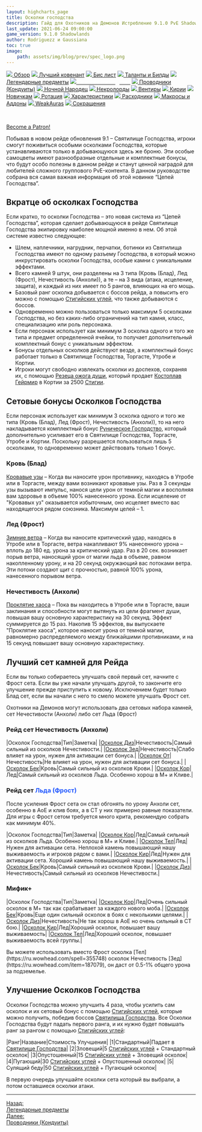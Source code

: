 ```yaml
---
layout: highcharts_page
title: Осколки господства
description: Гайд для Охотников на Демонов Истребление 9.1.0 PvE Shadowlands
last_update: 2021-06-24 09:00:00
game_version: 9.1.0 Shadowlands 
author: Rodriguezz и Gaussiana
toc: true
image:
    path: assets/img/blog/prev/spec_logo.png
---
```


<div id="smooth-nav-outer">

<a href="{{ site.url }}/guide/havoc/overview.html"><img src="https://wow.zamimg.com/images/wow/icons/medium/inv_misc_spyglass_02.jpg"> Обзор</a>
<a href="{{ site.url }}/guide/havoc/best-covenant-shadowlands.html"><img src="https://wow.zamimg.com/images/wow/icons/medium/achievement_mythicdungeons_shadowlands.jpg"> Лучший ковенант</a>
<a href="{{ site.url }}/guide/havoc/gear.html"><img src="https://wow.zamimg.com/images/wow/icons/medium/inv_chest_chain_03.jpg"> Бис лист</a>
<a href="{{ site.url }}/guide/havoc/talent-builds.html"><img src="https://wow.zamimg.com/images/wow/icons/medium/ability_marksmanship.jpg"> Таланты и Билды</a>
<a href="{{ site.url }}/guide/havoc/legendaries-shadowlands.html"><img src="https://wow.zamimg.com/images/wow/icons/medium/runesmith_icon.jpg"> Легендарные предметы</a>
<a href="{{ site.url }}/guide/havoc/domination-set-bonuses.html"><img src="https://wow.zamimg.com/images/wow/icons/medium/wow_token01.jpg"><span style="color: white;"> Осколки господства</span></a>
<a href="{{ site.url }}/guide/havoc/conduits-shadowlands.html"><img src="https://wow.zamimg.com/images/wow/icons/medium/ability_rogue_rollthebones02.jpg"> Проводники (Кондуиты)</a>
<a href="{{ site.url }}/guide/havoc/night-fae.html"><img src="https://wow.zamimg.com/images/wow/icons/medium/ui_sigil_nightfae.jpg"> Ночной Народец</a>
<a href="{{ site.url }}/guide/havoc/necrolord.html"><img src="https://wow.zamimg.com/images/wow/icons/medium/ui_sigil_necrolord.jpg"> Некролорды</a>
<a href="{{ site.url }}/guide/havoc/venthyr.html"><img src="https://wow.zamimg.com/images/wow/icons/medium/ui_sigil_venthyr.jpg"> Вентиры</a>
<a href="{{ site.url }}/guide/havoc/kyrian.html"><img src="https://wow.zamimg.com/images/wow/icons/medium/ui_sigil_kyrian.jpg"> Кирии</a>
<a href="{{ site.url }}/guide/havoc/beginners.html"><img src="https://wow.zamimg.com/images/wow/icons/medium/spell_lifegivingseed.jpg"> Новичкам</a>
<a href="{{ site.url }}/guide/havoc/rotation-priority.html"><img src="https://wow.zamimg.com/images/wow/icons/medium/spell_mekkatorque_bot_bluegear.jpg"> Ротация</a>
<a href="{{ site.url }}/guide/havoc/stats.html"><img src="https://wow.zamimg.com/images/wow/icons/medium/inv_inscription_80_warscroll_intellect.jpg"> Характеристики</a>
<a href="{{ site.url }}/guide/havoc/consumables.html"><img src="https://wow.zamimg.com/images/wow/icons/medium/inv_potion_92.jpg"> Расходники</a>
<a href="{{ site.url }}/guide/havoc/macros-addons.html"><img src="https://wow.zamimg.com/images/wow/icons/medium/inv_eng_gearspringparts.jpg"> Макросы и Аддоны</a>
<a href="{{ site.url }}/guide/havoc/weakauras.html"><img src="https://wow.zamimg.com/images/wow/icons/medium/spell_holy_auramastery.jpg"> WeakAuras</a>
<a href="{{ site.url }}/guide/havoc/common-terms.html"><img src="https://wow.zamimg.com/images/wow/icons/medium/ui_chat.jpg"> Сокращения</a>
</div>
<br>

<a href="https://www.patreon.com/bePatron?u=43917749"  data-patreon-widget-type="become-patron-button">Become a Patron!</a><script async src="https://c6.patreon.com/becomePatronButton.bundle.js"></script>

Побывав в новом рейде обновления 9.1 – Святилище Господства, игроки смогут поживиться особыми осколками Господства, которые устанавливаются только в добывающуюся здесь же броню. 
Эти особые самоцветы имеют разнообразные отдельные и комплектные бонусы, что будут особо полезны в данном рейде и станут ценной наградой для любителей сложного группового PvE-контента. 
В данном руководстве собрана вся самая важная информация об этой новинке “Цепей Господства”.

## Вкратце об осколках Господства

Если кратко, то осколки Господства – это новая система из “Цепей Господства”, которая сделает добывающуюся в рейде Святилище Господства экипировку наиболее мощной именно в нем. Об этой системе известно следующее:

* Шлем, наплечники, нагрудник, перчатки, ботинки из Святилища Господства имеют по одному разъему Господства, 
в который можно инкрустировать осколки Господства, особые камни с уникальными эффектами.
* Всего камней 9 штук, они разделены на 3 типа (<span class="c6">Кровь (Блад)</span>, <span class="c7">Лед (Фрост)</span>, <span class="r3">Нечестивость (Анхоли)</span>), а те – на 3 вида (атака, исцеление, защита), и каждый из них имеет по 5 рангов, влияющих на его мощь.
* Базовый ранг осколка добывается с боссов рейда, а повысить его можно с помощью [Стигийских углей](https://ru.wowhead.com/item=186599), что также добываются с боссов.
* Одновременно можно пользоваться только максимум 5 осколками Господства, но без каких-либо ограничений на тип камня, класс, специализацию или роль персонажа.
* Если персонаж использует как минимум 3 осколка одного и того же типа и предмет определенной ячейки, то получает дополнительный комплектный бонус с уникальным эффектом.
* Бонусы отдельных осколков действуют везде, а комплектный бонус работает только в Святилище Господства, Торгасте, Утробе и Кортии.
* Игроки могут свободно извлекать осколки из доспехов, сохраняя их, с помощью [Резеца ожога души](https://ru.wowhead.com/item=187532), который продает [Костоплав Гейрмир](https://ru.wowhead.com/npc=179214) в Кортии за 2500 [Стигии](https://ru.wowhead.com/currency=1767).

## Сетовые бонусы Осколков Господства

Если персонаж использует как минимум 3 осколка одного и того же типа (<span class="c6">Кровь (Блад)</span>, <span class="c7">Лед (Фрост)</span>, <span class="r3">Нечестивость (Анхоли)</span>), то на него накладывается комплектный бонус [Руническое Господство](https://ru.wowhead.com/spell=355752/), 
который дополнительно усиливает его в Святилище Господства, Торгасте, Утробе и Кортии. Поскольку разрешается пользоваться лишь 5 осколками, то одновременно может действовать только 1 бонус.


### <span class="c6">Кровь (Блад)</span>

[Кровавые узы](https://ru.wowhead.com/spell=355804/) – Когда вы наносите урон противнику, находясь в Утробе или в Торгасте, между вами возникают кровавые узы. Раз в 3 секунды узы вызывают импульс, нанося цели 
урон от темной магии и восполняя вам здоровье в объеме 100% нанесенного урона. Если исцеление от "Кровавых уз" оказывается избыточным, оно исцеляет вместо вас находящегося рядом союзника. Максимум целей – 1.

### <span class="c7">Лед (Фрост)</span>

[Зимние ветра](https://ru.wowhead.com/spell=355735/) – Когда вы наносите критический удар, находясь в Утробе или в Торгасте, 
ветра накапливают 9% нанесенного урона – вплоть до 180 ед. урона за критический удар. Раз в 20 сек. возникает порыв ветра, наносящий урон от магии льда в объеме, равном накопленному урону, и на 20 секунд 
окружающий вас потоками ветра. Эти потоки создают щит с прочностью, равной 100% урона, нанесенного порывом ветра.

### <span class="r3">Нечестивость (Анхоли)</span>

[Проклятие хаоса](https://ru.wowhead.com/spell=355829/) – Пока вы находитесь в Утробе или в Торгасте, ваши заклинания и способности могут вытянуть из цели фрагмент души, повышая вашу основную характеристику на 30 секунд. 
Эффект суммируется до 15 раз. Накопив 15 эффектов, вы выпускаете "Проклятие хаоса", которое наносит урона от темной магии, равномерно распределяемого между ближайшими противниками, и на 15 секунд 
повышает вашу основную характеристику.

## Лучший сет камней для Рейда

<p class="tanknotes-section-success" markdown="1">
Если вы только собираетесь улучшать свой первый сет, начните с Фрост сета. Если вы уже начали улучшать другой, то закончите его улучшение прежде приступить к новому. Исключением будет только Блад сет, если вы начали с него то смело можете улучшать Фрост сет.
</p>


Охотники на Демонов могут использовать два сетовых набора камней, сет <span class="r3">Нечестивости (Анхоли)</span> либо сет <span class="c7">Льда (Фрост)</span>

### Рейд сет <span class="r3"> Нечестивость (Анхоли)</span>

<div class="table-box" markdown="1">

|Осколок Господства|Тип|Заметка|
|[Осколок Диз](https://ru.wowhead.com/item=187073)|<span class="r3">Нечестивость</span>|Самый сильный из осколков Нечестивости.|
|[Осколок Зед](https://ru.wowhead.com/item=187079)|<span class="r3">Нечестивость</span>|Слабо влияет на урон, нужен для активации сет бонуса.|
|[Осколок От](https://ru.wowhead.com/item=187076)|<span class="r3">Нечестивость</span>|Не влияет на урон, нужен для активации сет бонуса.|
|[Осколок Бек](https://ru.wowhead.com/item=187057)|<span class="c6">Кровь</span>|Самый сильный из осколков Крови.|
|[Осколок Кор](https://ru.wowhead.com/item=187063)|<span class="c7">Лед</span>|Самый сильный из осколков Льда. Особенно хорош в М+ и Кливе.|

</div>

### Рейд сет <span style="color: #2359ff">Льда (Фрост)</span>

После усиления Фрост сета он стал обгонять по урону Анхоли сет, особенно в АоЕ и клив боях, а в СТ у них примерно равные показатели. 
Для игры с Фрост сетом требуется много крита, рекомендую собрать как минимум 40%. 

<div class="table-box" markdown="1">

|Осколок Господства|Тип|Заметка|
|[Осколок Кор](https://ru.wowhead.com/item=187063)|<span class="c7">Лед</span>|Самый сильный из осколков Льда. Особенно хорош в М+ и Кливе.|
|[Осколок Тел](https://ru.wowhead.com/spell=355748/)|<span class="c7">Лед</span>|Нужен для активации сета. Неплохой камень повышающий нашу выживаемость и игроков рядом с вами.|
|[Осколок Кир](https://ru.wowhead.com/spell=355743)|<span class="c7">Лед</span>|Нужен для активации сета. Хороший камень повышающий нашу выживаемость.|
|[Осколок Бек](https://ru.wowhead.com/item=187057)|<span class="c6">Кровь</span>|Самый сильный из осколков Крови.|
|[Осколок Диз](https://ru.wowhead.com/item=187073)|<span class="r3">Нечестивость</span>|Самый сильный из осколков Нечестивости.|

</div>

### Мифик+

<div class="table-box" markdown="1">

|Осколок Господства|Тип|Заметка|
|[Осколок Кор](https://ru.wowhead.com/item=187063)|<span class="c7">Лед</span>|Очень сильный осколок в М+ так как срабатывает за каждого нового моба.|
|[Осколок Бек](https://ru.wowhead.com/item=187057)|<span class="c6">Кровь</span>|Еще один сильный осколок в боях с неколькими целями.|
|[Осколок Диз](https://ru.wowhead.com/item=187073)|<span class="r3">Нечестивость</span>|Не так хорош в АоЕ но очень сильный в СТ бою.|
|[Осколок Кир](https://ru.wowhead.com/spell=355743)|<span class="c7">Лед</span>|Хороший осколок, повышает вашу выживаемость|
|[Осколок Тел](https://ru.wowhead.com/spell=355748)|<span class="c7">Лед</span>|Хороший осколок, повышает выживаемость всей группы.|

</div>

<p class="tanknotes-section-success" markdown="1">
Вы можете использовать вместо <span class="c7">Фрост</span> осколка [Тел](https://ru.wowhead.com/spell=355748) осколок <span class="r3">Нечестивость</span> [Зед](https://ru.wowhead.com/item=187079), 
он даст от 0.5-1% общего урона за подземелье.
</p>

## Улучшение Осколков Господства

Осколки Господства можно улучшить 4 раза, чтобы усилить сам осколок и их сетовый бонус с помощью [Стигийских углей](https://ru.wowhead.com/item=186599), которые можно получить, 
победив боссов [Святилища Господства](https://ru.wowhead.com/sanctum-of-domination). Все Осколки Господства будут падать первого ранга, и их нужно будет повышать ранг за рангом с помощью [Стигийских углей](https://ru.wowhead.com/item=186599):
 
<div class="table-box" markdown="1">
 
|Ранг|Название|Стоимость Улучшения|
|1|Стандартный|Падает в [Святилище Господства](https://ru.wowhead.com/sanctum-of-domination)|
|2|Зловещий|5 [Стигийских углей](https://ru.wowhead.com/item=186599) + Стандартный осколок| 
|3|Опустошенный|15 [Стигийских углей](https://ru.wowhead.com/item=186599) + Зловещий осколок|
|4|Пугающий|30 [Стигийских углей](https://ru.wowhead.com/item=186599) + Опустошенный осколок|
|5|Сулящий беду|50 [Стигийских углей](https://ru.wowhead.com/item=186599) + Пугающий осколок|

</div>

<p class="tanknotes-section-success" markdown="1">
В первую очередь улучшайте осколки сета который вы выбрали, а потом оставшиеся осколки атаки. 
</p>

<hr>

<div class="minibox minibox-left"><a href="{{ site.url }}/guide/havoc/legendaries-shadowlands.html">Назад:<br>Легендарные предметы</a></div> 
<div class="minibox"><a href="{{ site.url }}/guide/havoc/conduits-shadowlands.html">Далее:<br>Проводники (Кондуиты)</a></div>

<br>
